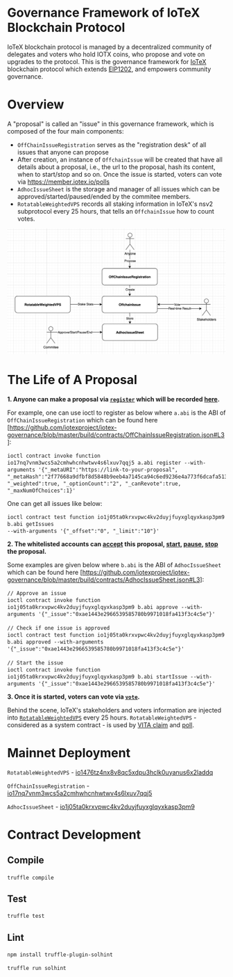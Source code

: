 # Governance Framework of IoTeX Blockchain Protocol

IoTeX blockchain protocol is managed by a decentralized community of delegates and voters who hold IOTX coins, who propose and vote on upgrades to the protocol. This is the governance framework for [IoTeX](https://iotex.io) blockchain protocol which extends [EIP1202](https://github.com/ethereum/EIPs/blob/master/EIPS/eip-1202.md), and empowers community governance.

# Overview
A "proposal" is called an "issue" in this governance framework, which is composed of the four main components:
- `OffChainIssueRegistration` serves as the "registration desk" of all issues that anyone can propose
- After creation, an instance of `OffchainIssue` will be created that have all details about a proposal, i.e., the url to the proposal, hash its content, when to start/stop and so on. Once the issue is started, voters can vote via https://member.iotex.io/polls
- `AdhocIssueSheet` is the storage and manager of all issues which can be approved/started/paused/ended by the commitee members.
- `RotatableWeightedVPS` records all staking information in IoTeX's nsv2 subprotocol every 25 hours, that tells an `OffchainIssue` how to count votes.

![](arch.png)


# The Life of A Proposal
**1. Anyone can make a proposal via [`register`](https://github.com/iotexproject/IOTX-EIP-1202-contracts/blob/master/contracts/OffChainIssueRegistration.sol#L48) which will be recorded [here](https://github.com/iotexproject/IOTX-EIP-1202-contracts/blob/master/contracts/AdhocIssueSheet.sol).**

For example, one can use ioctl to register as below where `a.abi` is the ABI of `OffChainIssueRegistration` which can be found here [https://github.com/iotexproject/iotex-governance/blob/master/build/contracts/OffChainIssueRegistration.json#L3]:
```
ioctl contract invoke function io17nq7vnm3wcs5a2cmhwhcnhwtwv4s6lxuv7qqj5 a.abi register --with-arguments '{"_metaURI":"https://link-to-your-proposal", "_metaHash":"2f77668a9dfbf8d5848b9eeb4a7145ca94c6ed9236e4a773f6dcafa5132b2f91", "_weighted":true, "_optionCount":"2", "_canRevote":true, "_maxNumOfChoices":1}'
```

One can get all issues like below:
```
ioctl contract test function io1j05ta0krxvpwc4kv2duyjfuyxglqyxkasp3pm9 b.abi getIssues 
--with-arguments '{"_offset":"0", "_limit":"10"}'
```

**2. The whitelisted accounts can [accept](https://github.com/iotexproject/IOTX-EIP-1202-contracts/blob/master/contracts/AdhocIssueSheet.sol#L49) this proposal, [start](https://github.com/iotexproject/IOTX-EIP-1202-contracts/blob/master/contracts/AdhocIssueSheet.sol#L67), [pause](https://github.com/iotexproject/IOTX-EIP-1202-contracts/blob/master/contracts/AdhocIssueSheet.sol#L79), [stop](https://github.com/iotexproject/IOTX-EIP-1202-contracts/blob/master/contracts/AdhocIssueSheet.sol#L103) the proposal.**

Some examples are given below where `b.abi` is the ABI of `AdhocIssueSheet` which can be found here [https://github.com/iotexproject/iotex-governance/blob/master/build/contracts/AdhocIssueSheet.json#L3]:
```
// Approve an issue 
ioctl contract invoke function io1j05ta0krxvpwc4kv2duyjfuyxglqyxkasp3pm9 b.abi approve --with-arguments '{"_issue":"0xae1443e2966539585780b9971018fa413f3c4c5e"}'

// Check if one issue is approved
ioctl contract test function io1j05ta0krxvpwc4kv2duyjfuyxglqyxkasp3pm9 b.abi approved --with-arguments '{"_issue":"0xae1443e2966539585780b9971018fa413f3c4c5e"}'

// Start the issue
ioctl contract invoke function io1j05ta0krxvpwc4kv2duyjfuyxglqyxkasp3pm9 b.abi startIssue --with-arguments '{"_issue":"0xae1443e2966539585780b9971018fa413f3c4c5e"}'
```

**3. Once it is started, voters can vote via [`vote`](https://github.com/iotexproject/IOTX-EIP-1202-contracts/blob/master/contracts/OffchainIssue.sol#L119).**

Behind the scene, IoTeX's stakeholders and voters information are injected into [`RotatableWeightedVPS`](https://github.com/iotexproject/iotex-governance/tree/master/contracts/VPS) every 25 hours. `RotatableWeightedVPS` - considered as a system contract - is used by [VITA claim](https://iotex.io/vita) and [poll](https://member.iotex.io).


# Mainnet Deployment
`RotatableWeightedVPS` - [io1476tz4nx8v8qc5xdpu3hclk0uyanus6x2laddq](https://www.iotexscan.io/address/io1476tz4nx8v8qc5xdpu3hclk0uyanus6x2laddq)

`OffChainIssueRegistration` - [io17nq7vnm3wcs5a2cmhwhcnhwtwv4s6lxuv7qqj5](https://www.iotexscan.io/address/io17nq7vnm3wcs5a2cmhwhcnhwtwv4s6lxuv7qqj5)

`AdhocIssueSheet` - [io1j05ta0krxvpwc4kv2duyjfuyxglqyxkasp3pm9](https://www.iotexscan.io/address/io1j05ta0krxvpwc4kv2duyjfuyxglqyxkasp3pm9)

# Contract Development

## Compile

`truffle compile`

## Test

`truffle test`

## Lint

`npm install truffle-plugin-solhint`

`truffle run solhint`
